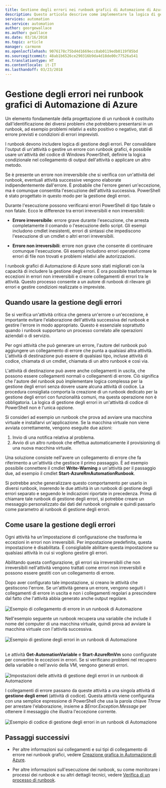 ```yaml
---
title: Gestione degli errori nei runbook grafici di Automazione di Azure
description: Questo articolo descrive come implementare la logica di gestione degli errori nei runbook grafici di Automazione di Azure.
services: automation
ms.service: automation
author: georgewallace
ms.author: gwallace
ms.date: 03/16/2018
ms.topic: article
manager: carmonm
ms.openlocfilehash: 9076178c75bd4d1669ecc8ab0119edb0119f85bd
ms.sourcegitcommit: 48ab1b6526ce290316b9da4d18de00c77526a541
ms.translationtype: HT
ms.contentlocale: it-IT
ms.lasthandoff: 03/23/2018
---
```

# <a name="error-handling-in-azure-automation-graphical-runbooks"></a>Gestione degli errori nei runbook grafici di Automazione di Azure

Un elemento fondamentale della progettazione di un runbook è costituito dall'identificazione dei diversi problemi che potrebbero presentarsi in un runbook, ad esempio problemi relativi a esito positivo o negativo, stati di errore previsti e condizioni di errori imprevisti.

I runbook devono includere logica di gestione degli errori. Per convalidare l'output di un'attività o gestire un errore con runbook grafici, è possibile usare un'attività del codice di Windows PowerShell, definire la logica condizionale nel collegamento di output dell'attività o applicare un altro metodo.          

Se è presente un errore non irreversibile che si verifica con un'attività del runbook, eventuali attività successive vengono elaborate indipendentemente dall'errore. È probabile che l'errore generi un'eccezione, ma è comunque consentita l'esecuzione dell'attività successiva. PowerShell è stato progettato in questo modo per la gestione degli errori.    

Durante l'esecuzione possono verificarsi errori PowerShell di tipo fatale o non fatale. Ecco le differenze tra errori irreversibili e non irreversibili:

* **Errore irreversibile**: errore grave durante l'esecuzione, che arresta completamente il comando o l'esecuzione dello script. Gli esempi includono cmdlet inesistenti, errori di sintassi che impediscono l'esecuzione di un cmdlet o altri errori irreversibili.

* **Errore non irreversibili**: errore non grave che consente di continuare comunque l'esecuzione. Gli esempi includono errori operativi come errori di file non trovati e problemi relativi alle autorizzazioni.

I runbook grafici di Automazione di Azure sono stati migliorati con la capacità di includere la gestione degli errori. È ora possibile trasformare le eccezioni in errori non irreversibili e creare collegamenti di errori tra le attività. Questo processo consente a un autore di runbook di rilevare gli errori e gestire condizioni realizzate o impreviste.  

## <a name="when-to-use-error-handling"></a>Quando usare la gestione degli errori

Se si verifica un'attività critica che genera un'errore o un'eccezione, è importante evitare l'elaborazione dell'attività successiva del runbook e gestire l'errore in modo appropriato. Questo è essenziale soprattutto quando i runbook supportano un processo correlato alle operazioni aziendali o di servizio.

Per ogni attività che può generare un errore, l'autore del runbook può aggiungere un collegamento di errore che punta a qualsiasi altra attività. L'attività di destinazione può essere di qualsiasi tipo, incluse attività di codice, chiamata di un cmdlet, chiamata di un altro runbook e così via.

L'attività di destinazione può avere anche collegamenti in uscita, che possono essere collegamenti normali o collegamenti di errore. Ciò significa che l'autore del runbook può implementare logica complessa per la gestione degli errori senza dovere usare alcuna attività di codice. La procedura consigliata comporta la creazione di un runbook dedicato per la gestione degli errori con funzionalità comuni, ma questa operazione non è obbligatoria. La logica di gestione degli errori in un'attività di codice di PowerShell non è l'unica opzione.  

Si consideri ad esempio un runbook che prova ad avviare una macchina virtuale e installarvi un'applicazione. Se la macchina virtuale non viene avviata correttamente, vengono eseguite due azioni:

1. Invio di una notifica relativa al problema.
2. Avvio di un altro runbook che effettua automaticamente il provisioning di una nuova macchina virtuale.

Una soluzione consiste nell'avere un collegamento di errore che fa riferimento a un'attività che gestisce il primo passaggio. È ad esempio possibile connettere il cmdlet **Write-Warning** a un'attività per il passaggio due, ad esempio il cmdlet **Start-AzureRmAutomationRunbook**.

Si potrebbe anche generalizzare questo comportamento per usarlo in diversi runbook, inserendo le due attività in un runbook di gestione degli errori separato e seguendo le indicazioni riportate in precedenza. Prima di chiamare tale runbook di gestione degli errori, si potrebbe creare un messaggio personalizzato dai dati del runbook originale e quindi passarlo come parametro al runbook di gestione degli errori.

## <a name="how-to-use-error-handling"></a>Come usare la gestione degli errori

Ogni attività ha un'impostazione di configurazione che trasforma le eccezioni in errori non irreversibili. Per impostazione predefinita, questa impostazione è disabilitata. È consigliabile abilitare questa impostazione su qualsiasi attività in cui si vogliono gestire gli errori.  

Abilitando questa configurazione, gli errori sia irreversibili che non irreversibili nell'attività vengono trattati come errori non irreversibili e possono essere gestiti con un collegamento di errore.  

Dopo aver configurato tale impostazione, si creano le attività che gestiscono l'errore. Se un'attività genera un errore, vengono seguiti i collegamenti di errore in uscita e non i collegamenti regolari a prescindere dal fatto che l'attività abbia generato anche output regolare.<br><br> ![Esempio di collegamento di errore in un runbook di Automazione](media/automation-runbook-graphical-error-handling/error-link-example.png)

Nell'esempio seguente un runbook recupera una variabile che include il nome del computer di una macchina virtuale, quindi prova ad avviare la macchina virtuale con l'attività successiva.<br><br> ![Esempio di gestione degli errori in un runbook di Automazione](media/automation-runbook-graphical-error-handling/runbook-example-error-handling.png)<br><br>      

Le attività **Get-AutomationVariable** e **Start-AzureRmVm** sono configurate per convertire le eccezioni in errori. Se si verificano problemi nel recupero della variabile o nell'avvio della VM, vengono generati errori.<br><br> ![Impostazioni delle attività di gestione degli errori in un runbook di Automazione](media/automation-runbook-graphical-error-handling/activity-blade-convertexception-option.png)

I collegamenti di errore passano da queste attività a una singola attività di **gestione degli errori** (attività di codice). Questa attività viene configurata con una semplice espressione di PowerShell che usa la parola chiave *Throw* per arrestare l'elaborazione, insieme a *$Error.Exception.Message* per ottenere il messaggio che illustra l'eccezione corrente.<br><br> ![Esempio di codice di gestione degli errori in un runbook di Automazione](media/automation-runbook-graphical-error-handling/runbook-example-error-handling-code.png)


## <a name="next-steps"></a>Passaggi successivi

* Per altre informazioni sui collegamenti e sui tipi di collegamento di errore nei runbook grafici, vedere [Creazione grafica in Automazione di Azure](automation-graphical-authoring-intro.md#links-and-workflow).

* Per altre informazioni sull'esecuzione dei runbook, su come monitorare i processi dei runbook e su altri dettagli tecnici, vedere [Verifica di un processo di runbook](automation-runbook-execution.md).
